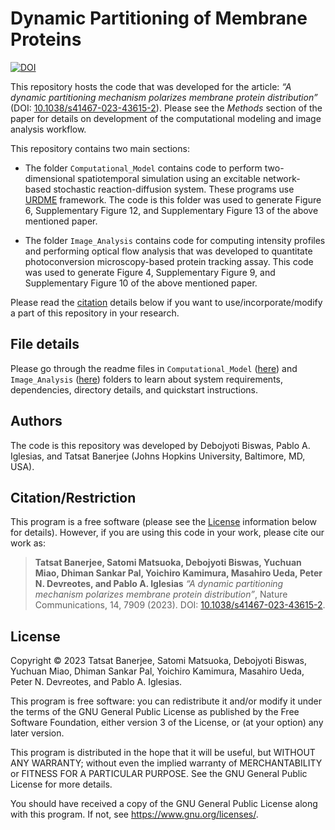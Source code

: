 # Dynamic Partitioning of Membrane Proteins





[![DOI](https://zenodo.org/badge/DOI/10.5281/zenodo.10278723.svg)](https://doi.org/10.5281/zenodo.10278723)



This repository hosts the code that was developed for the article: *“A dynamic partitioning mechanism polarizes membrane protein distribution”* (DOI: [10.1038/s41467-023-43615-2](https://doi.org/10.1038/s41467-023-43615-2)). Please see the *Methods* section of the paper for details on development of the computational modeling and image analysis workflow. 

This repository contains two main sections:

- The folder `Computational_Model` contains code to perform two-dimensional spatiotemporal simulation using an excitable network-based stochastic reaction-diffusion system. These programs use [URDME](https://github.com/URDME/urdme) framework. The code is this folder was used to generate Figure 6, Supplementary Figure 12, and Supplementary Figure 13 of the above mentioned paper. 

- The folder `Image_Analysis` contains code for computing intensity profiles and performing optical flow analysis that was developed to quantitate photoconversion microscopy-based protein tracking assay. This code was used to generate Figure 4, Supplementary Figure 9, and Supplementary Figure 10 of the above mentioned paper. 

Please read the [citation](#citationrestriction) details below if you want to use/incorporate/modify a part of this repository in your research. 

## File details

Please go through the readme files in `Computational_Model` ([here](/Computational_Model/ComputationalModel.md)) and `Image_Analysis` ([here](/Image_Analysis/ImageAnalysis.md)) folders to learn about system requirements, dependencies, directory details, and quickstart instructions. 


## Authors

The code is this repository was developed by Debojyoti Biswas, Pablo A. Iglesias, and Tatsat Banerjee (Johns Hopkins University, Baltimore, MD, USA). 

## Citation/Restriction

This program is a free software (please see the [License](#license) information below for details). However, if you are using this code in your work, please cite our work as:


> **Tatsat Banerjee, Satomi Matsuoka, Debojyoti Biswas, Yuchuan Miao, Dhiman Sankar Pal, Yoichiro Kamimura, Masahiro Ueda, Peter N. Devreotes, and Pablo A. Iglesias** _“A dynamic partitioning mechanism polarizes membrane protein distribution”_, Nature Communications, 14, 7909 (2023). DOI: [10.1038/s41467-023-43615-2](https://doi.org/10.1038/s41467-023-43615-2).


## License 

Copyright © 2023 Tatsat Banerjee, Satomi Matsuoka, Debojyoti Biswas, Yuchuan Miao, Dhiman Sankar Pal, Yoichiro Kamimura, Masahiro Ueda, Peter N. Devreotes, and Pablo A. Iglesias.

This program is free software: you can redistribute it and/or modify it under the terms of the GNU General Public License as published by the Free Software Foundation, either version 3 of the License, or (at your option) any later version.

This program is distributed in the hope that it will be useful, but WITHOUT ANY WARRANTY; without even the implied warranty of MERCHANTABILITY or FITNESS FOR A PARTICULAR PURPOSE. See the GNU General Public License for more details.

You should have received a copy of the GNU General Public License along with this program. If not, see <https://www.gnu.org/licenses/>. 

